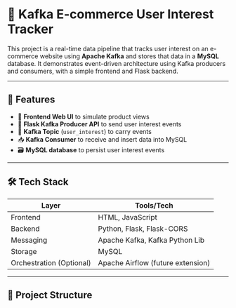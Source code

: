 # 🛒 Kafka E-commerce User Interest Tracker

This project is a real-time data pipeline that tracks user interest on an e-commerce website using **Apache Kafka** and stores that data in a **MySQL** database. It demonstrates event-driven architecture using Kafka producers and consumers, with a simple frontend and Flask backend.

---

## 🚀 Features

- 📩 **Frontend Web UI** to simulate product views
- 📡 **Flask Kafka Producer API** to send user interest events
- 🔄 **Kafka Topic** (`user_interest`) to carry events
- 📥 **Kafka Consumer** to receive and insert data into MySQL
- 🗃️ **MySQL database** to persist user interest events

---

## 🛠️ Tech Stack

| Layer       | Tools/Tech                      |
|-------------|---------------------------------|
| Frontend    | HTML, JavaScript                |
| Backend     | Python, Flask, Flask-CORS       |
| Messaging   | Apache Kafka, Kafka Python Lib  |
| Storage     | MySQL                           |
| Orchestration (Optional) | Apache Airflow (future extension) |

---

## 📁 Project Structure

